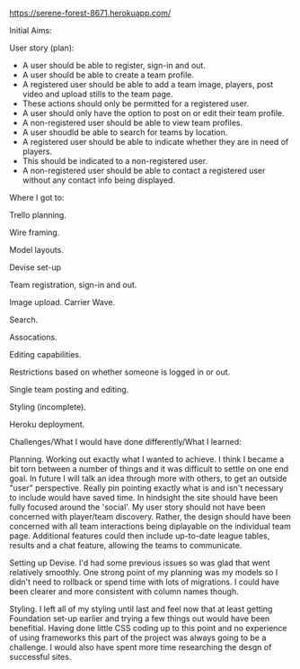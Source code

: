 https://serene-forest-8671.herokuapp.com/

Initial Aims:

User story (plan):

- A user should be able to register, sign-in and out.
- A user should be able to create a team profile.
- A registered user should be able to add a team image, players, post video and upload stills to the team page.
- These actions should only be permitted for a registered user.
- A user should only have the option to post on or edit their team profile.
- A non-registered user should be able to view team profiles.
- A user shoudld be able to search for teams by location.
- A registered user should be able to indicate whether they are in need of players.
- This should be indicated to a non-registered user.
- A non-registered user should be able to contact a registered user without any contact info being displayed.

Where I got to:

   Trello planning.

   Wire framing.

   Model layouts.

   Devise set-up

   Team registration, sign-in and out.

   Image upload. Carrier Wave.

   Search.

   Assocations. 

   Editing capabilities.

   Restrictions based on whether someone is logged in or out.

   Single team posting and editing.

   Styling (incomplete).

   Heroku deployment.


Challenges/What I would have done differently/What I learned:

Planning. Working out exactly what I wanted to achieve. I think I became a bit torn between a number of things and it was difficult to settle on one end goal. In future I will talk an idea through more with 
    others, to get an outside "user" perspective. Really pin pointing exactly what is and isn't necessary to include would have saved time. In hindsight the site should have been fully focused around the 'social'. My user story should not have been concerned with player/team discovery. Rather, the design should have been concerned with all team interactions being diplayable on the individual team page. Additional features could then include up-to-date league tables, results and a chat feature, allowing the teams to communicate. 

Setting up Devise. I'd had some previous issues so was glad that went relatively smoothly. One strong point of my planning was my models so I didn't need to rollback or spend time with lots of migrations. I could have been clearer and more consistent with column names though.

Styling. I left all of my styling until last and feel now that at least getting Foundation set-up earlier and trying a few things out would have been benefitial. Having done little CSS coding up to this point and no experience of using frameworks this part of the project was always going to be a challenge. I would also have spent more time researching the desgn of successful sites. 
